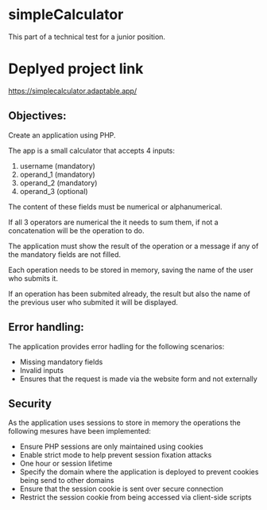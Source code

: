 # simpleCalculator
This part of a technical test for a junior position.

# Deplyed project link
https://simplecalculator.adaptable.app/

## Objectives:
Create an application using PHP.

The app is a small calculator that accepts 4 inputs:

1. username   (mandatory)
2. operand_1  (mandatory)
3. operand_2  (mandatory)
4. operand_3  (optional)

The content of these fields must be numerical or alphanumerical.

If all 3 operators are numerical the it needs to sum them,
if not a concatenation will be the operation to do.

The application must show the result of the operation or a message if any of the mandatory fields are not filled.

Each operation needs to be stored in memory, saving the name of the user who submits it.

If an operation has been submited already, the result but also the name of the previous user who submited it will be displayed.

## Error handling:

The application provides error hadling for the following scenarios:

- Missing mandatory fields
- Invalid inputs
- Ensures that the request is made via the website form and not externally

## Security

As the application uses sessions to store in memory the operations the following mesures have been implemented:

- Ensure PHP sessions are only maintained using cookies
- Enable strict mode to help prevent session fixation attacks
- One hour or session lifetime 
- Specify the domain where the application is deployed to prevent cookies being send to other domains
- Ensure that the session cookie is sent over secure connection
- Restrict the session cookie from being accessed via client-side scripts